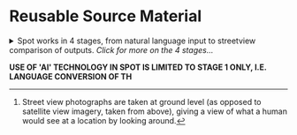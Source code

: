 # Reusable Source Material

<details>

<summary>Spot works in 4 stages, from natural language input to streetview comparison of outputs. <em>Click for more on the 4 stages...</em></summary>

1. Spot takes natural language prompts as input from the user, i.e. sentences written in everyday language, and converts these sentences into query language  code with a formal structure (which isdisplayed to the user in a separate box in the interface) called [Overpass Query Language](https://wiki.openstreetmap.org/wiki/Overpass_API/Overpass_QL).
2. Spot  uses the query  language code to perform a search of OpenStreetMap (by building an Overpass query).
3. Spot displays all the features which satisfy the user's input search on a map. It does not sort features which relate to different candidate location solutions, so if there is more than one potential solution,&#x20;

1) For each feature marked on the output map, Spot offers the user the option to open a [street view](#user-content-fn-1)[^1] window within the tool, using data from a choice of three of the largest providers of street view photography (Google, Yandex, and Bing).

</details>

**USE OF 'AI' TECHNOLOGY IN SPOT IS LIMITED TO STAGE 1 ONLY, I.E. LANGUAGE CONVERSION OF TH**

[^1]: Street view photographs are taken at ground level (as opposed to satellite view imagery, taken from above), giving a view of what a human would see at a location by looking around.
